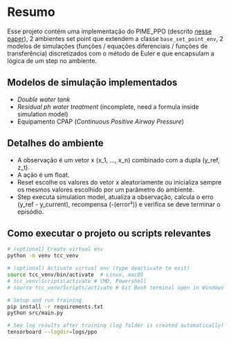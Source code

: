 # Resumo

Esse projeto contém uma implementação do PIME_PPO (descrito [nesse paper](https://arxiv.org/abs/2304.10277)), 2 ambientes set point que extendem a classe `base_set_point_env`, 2 modelos de simulações (funções / equações diferenciais / funções de transferência) discretizados com o método de Euler e que encapsulam a lógica de um step no ambiente.

## Modelos de simulação implementados

- *Double water tank*
- *Residual ph water treatment* (incomplete, need a formula inside simulation model)
- Equipamento CPAP (*Continuous Positive Airway Pressure*)

## Detalhes do ambiente
- A observação é um vetor x (x_1, ..., x_n) combinado com a dupla (y_ref, z_t).
- A ação é um float.
- Reset escolhe os valores do vetor x aleatoriamente ou inicializa sempre os mesmos valores escolhido por um parâmetro do ambiente.
- Step executa simulation model, atualiza a observação, calcula o erro (y_ref - y_current), recompensa (-(error²)) e verifica se deve terminar o episódio.

## Como executar o projeto ou scripts relevantes

```bash
# (optional) Create virtual env
python -m venv tcc_venv

# (optional) Activate virtual env (type deactivate to exit)
source tcc_venv/bin/activate  # Linux, macOS
# tcc_venv\Scripts\activate # CMD, Powershell
# source tcc_venv/Scripts/activate # Git Bash terminal open in Windows

# Setup and run training
pip install -r requirements.txt
python src/main.py

# See log results after training (log folder is created automatically)
tensorboard --logdir=logs/ppo
```
